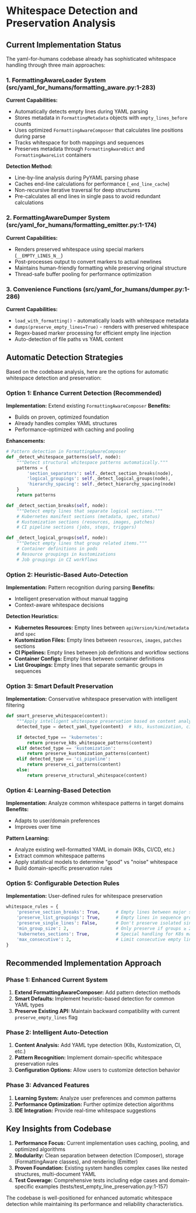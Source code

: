 # Whitespace Detection and Preservation Analysis

## Current Implementation Status

The yaml-for-humans codebase already has sophisticated whitespace handling through three main approaches:

### 1. **FormattingAwareLoader System** (src/yaml_for_humans/formatting_aware.py:1-283)
**Current Capabilities:**
- Automatically detects empty lines during YAML parsing
- Stores metadata in `FormattingMetadata` objects with `empty_lines_before` counts
- Uses optimized `FormattingAwareComposer` that calculates line positions during parse
- Tracks whitespace for both mappings and sequences
- Preserves metadata through `FormattingAwareDict` and `FormattingAwareList` containers

**Detection Method:**
- Line-by-line analysis during PyYAML parsing phase
- Caches end-line calculations for performance (`_end_line_cache`)
- Non-recursive iterative traversal for deep structures
- Pre-calculates all end lines in single pass to avoid redundant calculations

### 2. **FormattingAwareDumper System** (src/yaml_for_humans/formatting_emitter.py:1-174)
**Current Capabilities:**
- Renders preserved whitespace using special markers (`__EMPTY_LINES_N__`)
- Post-processes output to convert markers to actual newlines
- Maintains human-friendly formatting while preserving original structure
- Thread-safe buffer pooling for performance optimization

### 3. **Convenience Functions** (src/yaml_for_humans/dumper.py:1-286)
**Current Capabilities:**
- `load_with_formatting()` - automatically loads with whitespace metadata
- `dumps(preserve_empty_lines=True)` - renders with preserved whitespace
- Regex-based marker processing for efficient empty line injection
- Auto-detection of file paths vs YAML content

## Automatic Detection Strategies

Based on the codebase analysis, here are the options for automatic whitespace detection and preservation:

### **Option 1: Enhance Current Detection (Recommended)**
**Implementation:** Extend existing `FormattingAwareComposer`
**Benefits:**
- Builds on proven, optimized foundation
- Already handles complex YAML structures
- Performance-optimized with caching and pooling

**Enhancements:**
```python
# Pattern detection in FormattingAwareComposer
def _detect_whitespace_patterns(self, node):
    """Detect structural whitespace patterns automatically."""
    patterns = {
        'section_separators': self._detect_section_breaks(node),
        'logical_groupings': self._detect_logical_groups(node),
        'hierarchy_spacing': self._detect_hierarchy_spacing(node)
    }
    return patterns

def _detect_section_breaks(self, node):
    """Detect empty lines that separate logical sections."""
    # Kubernetes manifest sections (metadata, spec, status)
    # Kustomization sections (resources, images, patches)
    # CI pipeline sections (jobs, steps, triggers)

def _detect_logical_groups(self, node):
    """Detect empty lines that group related items."""
    # Container definitions in pods
    # Resource groupings in kustomizations
    # Job groupings in CI workflows
```

### **Option 2: Heuristic-Based Auto-Detection**
**Implementation:** Pattern recognition during parsing
**Benefits:**
- Intelligent preservation without manual tagging
- Context-aware whitespace decisions

**Detection Heuristics:**
- **Kubernetes Resources:** Empty lines between `apiVersion/kind/metadata` and `spec`
- **Kustomization Files:** Empty lines between `resources`, `images`, `patches` sections
- **CI Pipelines:** Empty lines between job definitions and workflow sections
- **Container Configs:** Empty lines between container definitions
- **List Groupings:** Empty lines that separate semantic groups in sequences

### **Option 3: Smart Default Preservation**
**Implementation:** Conservative whitespace preservation with intelligent filtering

```python
def smart_preserve_whitespace(content):
    """Apply intelligent whitespace preservation based on content analysis."""
    detected_type = detect_yaml_type(content)  # k8s, kustomization, ci, generic

    if detected_type == 'kubernetes':
        return preserve_k8s_whitespace_patterns(content)
    elif detected_type == 'kustomization':
        return preserve_kustomization_patterns(content)
    elif detected_type == 'ci_pipeline':
        return preserve_ci_patterns(content)
    else:
        return preserve_structural_whitespace(content)
```

### **Option 4: Learning-Based Detection**
**Implementation:** Analyze common whitespace patterns in target domains
**Benefits:**
- Adapts to user/domain preferences
- Improves over time

**Pattern Learning:**
- Analyze existing well-formatted YAML in domain (K8s, CI/CD, etc.)
- Extract common whitespace patterns
- Apply statistical models to determine "good" vs "noise" whitespace
- Build domain-specific preservation rules

### **Option 5: Configurable Detection Rules**
**Implementation:** User-defined rules for whitespace preservation

```python
whitespace_rules = {
    'preserve_section_breaks': True,      # Empty lines between major sections
    'preserve_list_groupings': True,      # Empty lines in sequence groupings
    'preserve_single_lines': False,       # Don't preserve isolated single empty lines
    'min_group_size': 2,                  # Only preserve if groups ≥ 2 items
    'kubernetes_sections': True,          # Special handling for K8s manifests
    'max_consecutive': 2,                 # Limit consecutive empty lines
}
```

## Recommended Implementation Approach

### **Phase 1: Enhanced Current System**
1. **Extend FormattingAwareComposer:** Add pattern detection methods
2. **Smart Defaults:** Implement heuristic-based detection for common YAML types
3. **Preserve Existing API:** Maintain backward compatibility with current `preserve_empty_lines` flag

### **Phase 2: Intelligent Auto-Detection**
1. **Content Analysis:** Add YAML type detection (K8s, Kustomization, CI, etc.)
2. **Pattern Recognition:** Implement domain-specific whitespace preservation rules
3. **Configuration Options:** Allow users to customize detection behavior

### **Phase 3: Advanced Features**
1. **Learning System:** Analyze user preferences and common patterns
2. **Performance Optimization:** Further optimize detection algorithms
3. **IDE Integration:** Provide real-time whitespace suggestions

## Key Insights from Codebase

1. **Performance Focus:** Current implementation uses caching, pooling, and optimized algorithms
2. **Modularity:** Clean separation between detection (Composer), storage (FormattingAware classes), and rendering (Emitter)
3. **Proven Foundation:** Existing system handles complex cases like nested structures, multi-document YAML
4. **Test Coverage:** Comprehensive tests including edge cases and domain-specific examples (tests/test_empty_line_preservation.py:1-157)

The codebase is well-positioned for enhanced automatic whitespace detection while maintaining its performance and reliability characteristics.